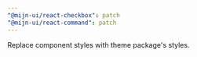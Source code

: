 ```yaml
---
"@mijn-ui/react-checkbox": patch
"@mijn-ui/react-command": patch
---
```


Replace component styles with theme package's styles.
